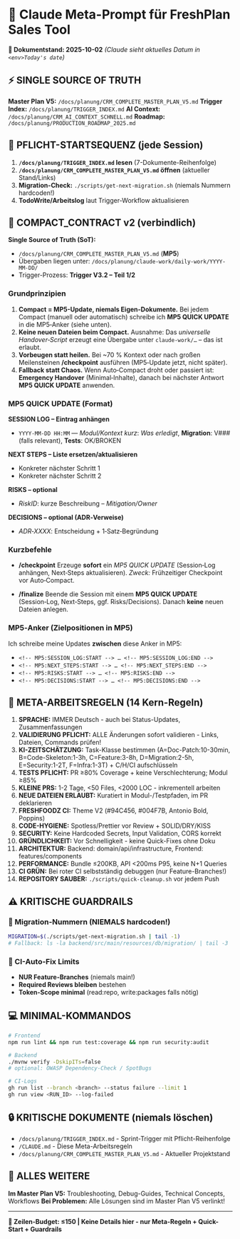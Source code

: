 <!-- CLAUDE_SLIM_BEGIN -->
# 🤖 Claude Meta-Prompt für FreshPlan Sales Tool

**📅 Dokumentstand: 2025-10-02** *(Claude sieht aktuelles Datum in `<env>Today's date`)*

## ⚡ SINGLE SOURCE OF TRUTH
**Master Plan V5:** `/docs/planung/CRM_COMPLETE_MASTER_PLAN_V5.md`
**Trigger Index:** `/docs/planung/TRIGGER_INDEX.md`
**AI Context:** `/docs/planung/CRM_AI_CONTEXT_SCHNELL.md`
**Roadmap:** `/docs/planung/PRODUCTION_ROADMAP_2025.md`

## 🚀 PFLICHT-STARTSEQUENZ (jede Session)
1. **`/docs/planung/TRIGGER_INDEX.md` lesen** (7-Dokumente-Reihenfolge)
2. **`/docs/planung/CRM_COMPLETE_MASTER_PLAN_V5.md` öffnen** (aktueller Stand/Links)
3. **Migration-Check:** `./scripts/get-next-migration.sh` (niemals Nummern hardcoden!)
4. **TodoWrite/Arbeitslog** laut Trigger-Workflow aktualisieren

## 🤝 COMPACT_CONTRACT v2 (verbindlich)

**Single Source of Truth (SoT):**
- `/docs/planung/CRM_COMPLETE_MASTER_PLAN_V5.md` (**MP5**)
- Übergaben liegen unter: `/docs/planung/claude-work/daily-work/YYYY-MM-DD/`
- Trigger-Prozess: **Trigger V3.2 – Teil 1/2**

### Grundprinzipien
1. **Compact = MP5-Update, niemals Eigen-Dokumente.**
   Bei jedem Compact (manuell oder automatisch) schreibe ich **MP5 QUICK UPDATE** in die MP5‑Anker (siehe unten).
2. **Keine neuen Dateien beim Compact.**
   Ausnahme: Das *universelle Handover‑Script* erzeugt eine Übergabe unter `claude-work/…` – das ist erlaubt.
3. **Vorbeugen statt heilen.**
   Bei ~70 % Kontext oder nach großen Meilensteinen **/checkpoint** ausführen (MP5‑Update jetzt, nicht später).
4. **Fallback statt Chaos.**
   Wenn Auto‑Compact droht oder passiert ist: **Emergency Handover** (Minimal‑Inhalte), danach bei nächster Antwort **MP5 QUICK UPDATE** anwenden.

### MP5 QUICK UPDATE (Format)

**SESSION LOG – Eintrag anhängen**
- `YYYY-MM-DD HH:MM` — *Modul/Kontext kurz*: *Was erledigt*, **Migration**: V### (falls relevant), **Tests**: OK/BROKEN

**NEXT STEPS – Liste ersetzen/aktualisieren**
- Konkreter nächster Schritt 1
- Konkreter nächster Schritt 2

**RISKS – optional**
- *RiskID*: kurze Beschreibung – *Mitigation/Owner*

**DECISIONS – optional (ADR‑Verweise)**
- *ADR‑XXXX*: Entscheidung + 1‑Satz‑Begründung

### Kurzbefehle

- **/checkpoint**
  Erzeuge **sofort** ein *MP5 QUICK UPDATE* (Session‑Log anhängen, Next‑Steps aktualisieren).
  *Zweck:* Frühzeitiger Checkpoint vor Auto‑Compact.

- **/finalize**
  Beende die Session mit einem **MP5 QUICK UPDATE** (Session‑Log, Next‑Steps, ggf. Risks/Decisions).
  Danach **keine** neuen Dateien anlegen.

### MP5‑Anker (Zielpositionen in MP5)
Ich schreibe meine Updates **zwischen** diese Anker in MP5:

- `<!-- MP5:SESSION_LOG:START --> … <!-- MP5:SESSION_LOG:END -->`
- `<!-- MP5:NEXT_STEPS:START --> … <!-- MP5:NEXT_STEPS:END -->`
- `<!-- MP5:RISKS:START --> … <!-- MP5:RISKS:END -->`
- `<!-- MP5:DECISIONS:START --> … <!-- MP5:DECISIONS:END -->`

## 🚨 META-ARBEITSREGELN (14 Kern-Regeln)
1. **SPRACHE:** IMMER Deutsch - auch bei Status-Updates, Zusammenfassungen
2. **VALIDIERUNG PFLICHT:** ALLE Änderungen sofort validieren - Links, Dateien, Commands prüfen!
3. **KI-ZEITSCHÄTZUNG:** Task-Klasse bestimmen (A=Doc-Patch:10-30min, B=Code-Skeleton:1-3h, C=Feature:3-8h, D=Migration:2-5h, E=Security:1-2T, F=Infra:1-3T) + C/H/CI aufschlüsseln
4. **TESTS PFLICHT:** PR ≥80% Coverage + keine Verschlechterung; Modul ≥85%
5. **KLEINE PRS:** 1-2 Tage, <50 Files, <2000 LOC - inkrementell arbeiten
6. **NEUE DATEIEN ERLAUBT:** Kuratiert in Modul-/Testpfaden, im PR deklarieren
7. **FRESHFOODZ CI:** Theme V2 (#94C456, #004F7B, Antonio Bold, Poppins)
8. **CODE-HYGIENE:** Spotless/Prettier vor Review + SOLID/DRY/KISS
9. **SECURITY:** Keine Hardcoded Secrets, Input Validation, CORS korrekt
10. **GRÜNDLICHKEIT:** Vor Schnelligkeit - keine Quick-Fixes ohne Doku
11. **ARCHITEKTUR:** Backend: domain/api/infrastructure, Frontend: features/components
12. **PERFORMANCE:** Bundle ≤200KB, API <200ms P95, keine N+1 Queries
13. **CI GRÜN:** Bei roter CI selbstständig debuggen (nur Feature-Branches!)
14. **REPOSITORY SAUBER:** `./scripts/quick-cleanup.sh` vor jedem Push

## ⚠️ KRITISCHE GUARDRAILS
### 🔢 Migration-Nummern (NIEMALS hardcoden!)
```bash
MIGRATION=$(./scripts/get-next-migration.sh | tail -1)
# Fallback: ls -la backend/src/main/resources/db/migration/ | tail -3
```

### 🔧 CI-Auto-Fix Limits
- **NUR Feature-Branches** (niemals main!)
- **Required Reviews bleiben** bestehen
- **Token-Scope minimal** (read:repo, write:packages falls nötig)

## 💻 MINIMAL-KOMMANDOS
```bash
# Frontend
npm run lint && npm run test:coverage && npm run security:audit

# Backend
./mvnw verify -DskipITs=false
# optional: OWASP Dependency-Check / SpotBugs

# CI-Logs
gh run list --branch <branch> --status failure --limit 1
gh run view <RUN_ID> --log-failed
```

## 🔒 KRITISCHE DOKUMENTE (niemals löschen)
- `/docs/planung/TRIGGER_INDEX.md` - Sprint-Trigger mit Pflicht-Reihenfolge
- `/CLAUDE.md` - Diese Meta-Arbeitsregeln
- `/docs/planung/CRM_COMPLETE_MASTER_PLAN_V5.md` - Aktueller Projektstand

## 🎯 ALLES WEITERE
**Im Master Plan V5:** Troubleshooting, Debug-Guides, Technical Concepts, Workflows
**Bei Problemen:** Alle Lösungen sind im Master Plan V5 verlinkt!

---
**🤖 Zeilen-Budget: ≤150 | Keine Details hier - nur Meta-Regeln + Quick-Start + Guardrails**
<!-- CLAUDE_SLIM_END -->